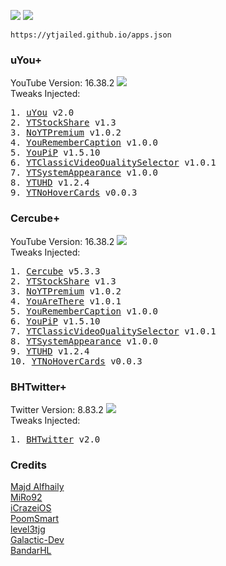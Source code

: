 <a href="altstore://source?URL=https://raw.githubusercontent.com/ytjailed/ytjailed.github.io/main/apps.json"><img src="https://img.shields.io/badge/AltStore-Add%20This%20Source-brightgreen?style=for-the-badge"></a>
<a href="https://altsource.by.lao.sb/browse/?source=https%3A%2F%2Fraw.githubusercontent.com%2Fytjailed%2Fytjailed.github.io%2Fmain%2Fapps.json"><img src="https://img.shields.io/badge/AltStore-Browse-blue?style=for-the-badge"></a>

`https://ytjailed.github.io/apps.json`

### uYou+
YouTube Version: 16.38.2
<a href="altstore://install?URL=https://github.com/ytjailed/ytjailed.github.io/releases/download/0.1/uYou_2-0_16-38-2.ipa"><img src="https://img.shields.io/badge/AltStore-Install%20uYou%2B-brightgreen?style=for-the-badge"></a><br/>
Tweaks Injected:
<pre>
1. <a href="https://miro92.com/repo/depictions/?p=com.miro.uyou" title="MiRo92's Repo">uYou</a> v2.0
2. <a href="https://github.com/iCrazeiOS/YTStockShare" title="iCrazeiOS' GitHub">YTStockShare</a> v1.3
3. <a href="https://poomsmart.github.io/repo/depictions/noytpremium.html" title="PoomSmart's Repo">NoYTPremium</a> v1.0.2
4. <a href="https://poomsmart.github.io/repo/depictions/youremembercaption.html" title="PoomSmart's Repo">YouRememberCaption</a> v1.0.0
5. <a href="https://github.com/PoomSmart/YouPiP" title="PoomSmart's GitHub">YouPiP</a> v1.5.10
6. <a href="https://github.com/PoomSmart/YTClassicVideoQualitySelector" title="PoomSmart's GitHub">YTClassicVideoQualitySelector</a> v1.0.1
7. <a href="https://poomsmart.github.io/repo/depictions/ytsystemappearance.html" title="PoomSmart's Repo">YTSystemAppearance</a> v1.0.0
8. <a href="https://github.com/PoomSmart/YTUHD" title="PoomSmart's GitHub">YTUHD</a> v1.2.4
9. <a href="https://github.com/level3tjg/YTNoHoverCards" title="level3tjg's GitHub">YTNoHoverCards</a> v0.0.3
</pre>

### Cercube+
YouTube Version: 16.38.2
<a href="altstore://install?URL=https://github.com/ytjailed/ytjailed.github.io/releases/download/0.1/Cercube_5-3-3_16-38-2.ipa"><img src="https://img.shields.io/badge/AltStore-Install%20Cercube%2B-brightgreen?style=for-the-badge"></a><br/>
Tweaks Injected:
<pre>
1. <a href="https://apt.alfhaily.me/depictions/FDXO5R" title="Majd's Repo">Cercube</a> v5.3.3
2. <a href="https://github.com/iCrazeiOS/YTStockShare" title="iCrazeiOS' GitHub">YTStockShare</a> v1.3
3. <a href="https://poomsmart.github.io/repo/depictions/noytpremium.html" title="PoomSmart's Repo">NoYTPremium</a> v1.0.2
4. <a href="https://github.com/PoomSmart/YouAreThere" title="PoomSmart's GitHub">YouAreThere</a> v1.0.1
5. <a href="https://poomsmart.github.io/repo/depictions/youremembercaption.html" title="PoomSmart's Repo">YouRememberCaption</a> v1.0.0
6. <a href="https://github.com/PoomSmart/YouPiP" title="PoomSmart's GitHub">YouPiP</a> v1.5.10
7. <a href="https://github.com/PoomSmart/YTClassicVideoQualitySelector" title="PoomSmart's GitHub">YTClassicVideoQualitySelector</a> v1.0.1
8. <a href="https://poomsmart.github.io/repo/depictions/ytsystemappearance.htmlYTSystemAppearance" title="PoomSmart's Repo">YTSystemAppearance</a> v1.0.0
9. <a href="https://github.com/PoomSmart/YTUHD" title="PoomSmart's GitHub">YTUHD</a> v1.2.4
10. <a href="https://github.com/level3tjg/YTNoHoverCards" title="level3tjg's GitHub">YTNoHoverCards</a> v0.0.3
</pre>

### BHTwitter+
Twitter Version: 8.83.2
<a href="altstore://install?URL=https://github.com/ytjailed/ytjailed.github.io/releases/download/0.1/BHTwitter_2-0_8-83-2.ipa"><img src="https://img.shields.io/badge/AltStore-Install%20BHTwitter%2B-brightgreen?style=for-the-badge"></a><br/>
Tweaks Injected:
<pre>
1. <a href="https://github.com/BandarHL/BHTwitter" title="BandarHL' GitHub">BHTwitter</a> v2.0
</pre>

### Credits
[Majd Alfhaily](https://github.com/majd)<br/>
[MiRo92](https://github.com/MiRO92)<br/>
[iCrazeiOS](https://github.com/iCrazeiOS)<br/>
[PoomSmart](https://github.com/PoomSmart)<br/>
[level3tjg](https://github.com/level3tjg)<br/>
[Galactic-Dev](https://github.com/Galactic-Dev)<br/>
[BandarHL](https://github.com/BandarHL)

